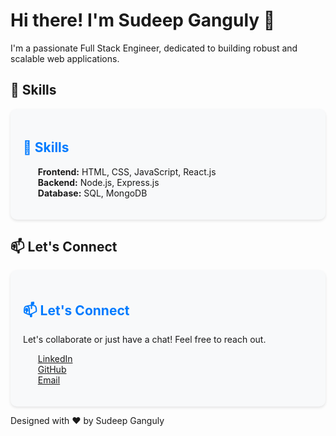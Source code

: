 <!-- Title and Introduction -->
# Hi there! I'm Sudeep Ganguly 👋
I'm a passionate Full Stack Engineer, dedicated to building robust and scalable web applications.

<!-- Skills Section -->
## 🔧 Skills
<div style="background-color: #f8f9fa; padding: 20px; border-radius: 10px; box-shadow: 0 2px 4px rgba(0, 0, 0, 0.1);">
  <h2 style="color: #007bff;">🔧 Skills</h2>
  <ul style="list-style-type: none;">
    <li><strong>Frontend:</strong> HTML, CSS, JavaScript, React.js</li>
    <li><strong>Backend:</strong> Node.js, Express.js</li>
    <li><strong>Database:</strong> SQL, MongoDB</li>
   
  </ul>
</div>

<!-- Contact Section -->
## 📫 Let's Connect
<div style="background-color: #f8f9fa; padding: 20px; border-radius: 10px; box-shadow: 0 2px 4px rgba(0, 0, 0, 0.1);">
  <h2 style="color: #007bff;">📫 Let's Connect</h2>
  <p>Let's collaborate or just have a chat! Feel free to reach out.</p>
  <ul style="list-style-type: none;">
    <li><a href="https://www.linkedin.com/in/sudeep-ganguly/">LinkedIn</a></li>
    <li><a href="https://github.com/yourusername">GitHub</a></li>
    <li><a href="mailto:youremail@example.com">Email</a></li>
  </ul>
</div>

<!-- Footer -->
<footer>
  <p>Designed with ❤️ by Sudeep Ganguly</p>
</footer>
